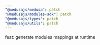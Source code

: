 ```yaml
---
"@medusajs/medusa": patch
"@medusajs/modules-sdk": patch
"@medusajs/types": patch
"@medusajs/utils": patch
---
```


feat: generate modules mappings at runtime
